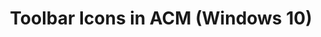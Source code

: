 ---
title: Toolbar Icons in ACM (Windows 10)
description: The following table shows icons that appear on toolbars and navigational elements in Application Compatibility Manager (ACM).
redirect_url: https://technet.microsoft.com/itpro/windows/deploy/manage-windows-upgrades-with-upgrade-analytics
---
